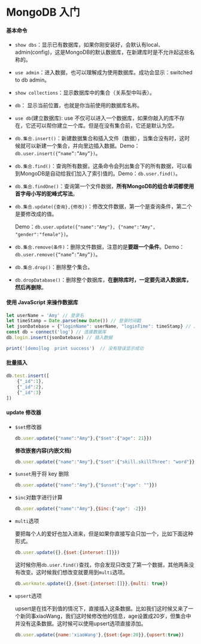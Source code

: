 # MongoDB 入门

#### 基本命令

- `show dbs`：显示已有数据库，如果你刚安装好，会默认有local、admin(config)，这是MongoDB的默认数据库，在新建库时是不允许起这些名称的。

- `use admin`：进入数据，也可以理解成为使用数据库。成功会显示：switched to db admin。

- `show collections`：显示数据库中的集合（关系型中叫表）。

- `db`： 显示当前位置，也就是你当前使用的数据库名称。

- `use db`(建立数据库):  use 不仅可以进入一个数据库，如果你敲入的库不存在，它还可以帮你建立一个库。但是在没有集合前，它还是默认为空。

- `db.集合.insert()`：新建数据集合和插入文件（数据），当集合没有时，这时候就可以新建一个集合，并向里边插入数据。Demo：`db.user.insert({“name”:”Amy”})`。

- `db.集合.find()`：查询所有数据，这条命令会列出集合下的所有数据，可以看到MongoDB是自动给我们加入了索引值的。Demo：`db.user.find()`。

- `db.集合.findOne()`：查询第一个文件数据，**所有MongoDB的组合单词都使用首字母小写的驼峰式写法**。

- `db.集合.update({查询},{修改})`：修改文件数据，第一个是查询条件，第二个是要修改成的值。

  Demo：`db.user.update({"name":"Amy"}, {"name":"Amy", "gender":"female"})`。

- `db.集合.remove(条件)`：删除文件数据，注意的是**要跟一个条件**。Demo：`db.user.remove({“name”:”Amy”})`。

- `db.集合.drop()`：删除整个集合。

- `db.dropDatabase()`：删除整个数据库，**在删除库时，一定要先进入数据库，然后再删除**。

#### 使用 JavaScript 来操作数据库

```javascript
let userName = 'Amy' // 登录名
let timeStamp = Date.parse(new Date()) // 登录时间戳
let jsonDatebase = {"loginName": userName, "loginTime": timeStamp} // JSON数据
const db = connect('log') // 连接数据库
db.login.insert(jsonDatebase) // 插入数据

print('[demo]log  print success')  // 没有错误显示成功
```

#### 批量插入

```javascript
db.test.insert([
    {"_id":1},
    {"_id":2},
    {"_id":3}
])
```

#### update 修改器

- `$set`修改器

  ```javascript
  db.user.update({"name":"Amy"},{"$set":{"age": 21}})
  ```

  **修改嵌套内容(内嵌文档)**

  ```javascript
  db.user.update({"name":"Amy"},{"$set":{"skill.skillThree": "word"}})
  ```

- `$unset`用于将 key 删除

  ```javascript
  db.user.update({"name":"Amy"},{"$unset":{"age": ""}})
  ```
  
- `$inc`对数字进行计算
  
  ```javascript
  db.user.update({"name":"Amy"},{$inc:{"age": -2}})
  ```
  
- `multi`选项
  
  要把每个人的爱好也加入进来，但是如果你直接写会只加一个，比如下面这种形式。
  
  ```javascript
  db.user.update({},{$set:{interset:[]}})
  ```
  
  这时候你用`db.user.find()`查找，你会发现只改变了第一个数据，其他两条没有改变。这时候我们想改变就要用到`multi`选项。
  
  ```javascript
  db.workmate.update({},{$set:{interset:[]}},{multi: true})
  ```
  
- `upsert`选项
  
  upsert是在找不到值的情况下，直接插入这条数据。比如我们这时候又来了一个新同事xiaoWang，我们这时候修改他的信息，age设置成20岁，但集合中并没有这条数据。这时候可以使用upsert选项直接添加。
  
  ```javascript
  db.user.update({name:'xiaoWang'},{$set:{age:20}},{upsert:true})
  ```
  
  



